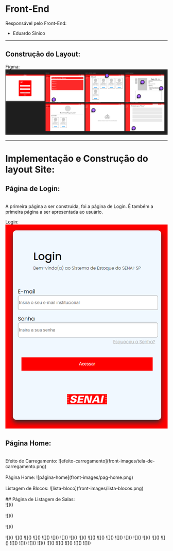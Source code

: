 # Front-End

Responsável pelo Front-End:
- Eduardo Sinico

<hr>

## Construção do Layout:

Figma:<br>
![página-do-figma](front-images/figma.png)

<hr>

# Implementação e Construção do layout Site:

## Página de Login:
<br>
A primeira página a ser construída, foi a página de Login. É também a primeira página a ser apresentada ao usuário.<br>

Login:<br>
![página-login](front-images/login.png)

## Página Home:
<br>
Efeito de Carregamento:
![efeito-carregamento](front-images/tela-de-carregamento.png)
<br><br>
Página Home:
![página-home](front-images/pag-home.png)
<br><br>
Listagem de Blocos:
![lista-bloco](front-images/lista-blocos.png)
<br><br>
## Página de Listagem de Salas:
<br>
![]()
<br><br>
![]()
<br><br>
![]()
<br><br>
![]()
![]()
![]()
![]()
![]()
![]()
![]()
![]()
![]()
![]()
![]()
![]()
![]()
![]()
![]()
![]()
![]()
![]()
![]()
![]()
![]()
![]()
![]()
![]()
![]()
![]()
![]()
